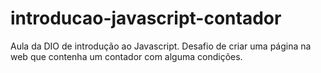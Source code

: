 # introducao-javascript-contador
Aula da DIO de introdução ao Javascript. Desafio de criar uma página na web que contenha um contador com alguma condições.
